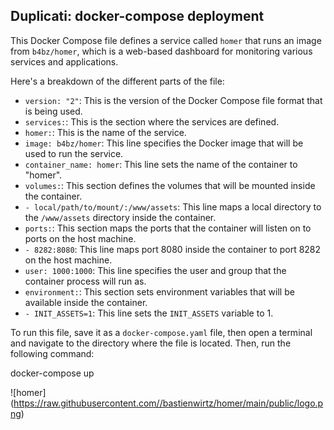 ## Duplicati: docker-compose deployment

This Docker Compose file defines a service called `homer` that runs an image from `b4bz/homer`, which is a web-based dashboard for monitoring various services and applications.

Here's a breakdown of the different parts of the file:

- `version: "2"`: This is the version of the Docker Compose file format that is being used.
- `services:`: This is the section where the services are defined.
- `homer:`: This is the name of the service.
- `image: b4bz/homer`: This line specifies the Docker image that will be used to run the service.
- `container_name: homer`: This line sets the name of the container to "homer".
- `volumes:`: This section defines the volumes that will be mounted inside the container.
- `- local/path/to/mount/:/www/assets`: This line maps a local directory to the `/www/assets` directory inside the container.
- `ports:`: This section maps the ports that the container will listen on to ports on the host machine.
- `- 8282:8080`: This line maps port 8080 inside the container to port 8282 on the host machine.
- `user: 1000:1000`: This line specifies the user and group that the container process will run as.
- `environment:`: This section sets environment variables that will be available inside the container.
- `- INIT_ASSETS=1`: This line sets the `INIT_ASSETS` variable to 1.

To run this file, save it as a `docker-compose.yaml` file, then open a terminal and navigate to the directory where the file is located. Then, run the following command:

docker-compose up

!\[homer\](https://raw.githubusercontent.com//bastienwirtz/homer/main/public/logo.png)